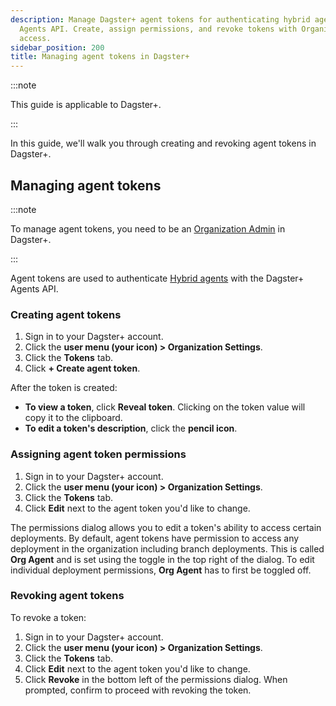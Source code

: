```yaml
---
description: Manage Dagster+ agent tokens for authenticating hybrid agents via the
  Agents API. Create, assign permissions, and revoke tokens with Organization Admin
  access.
sidebar_position: 200
title: Managing agent tokens in Dagster+
---
```


:::note

This guide is applicable to Dagster+.

:::

In this guide, we'll walk you through creating and revoking agent tokens in Dagster+.

## Managing agent tokens

:::note

To manage agent tokens, you need to be an [Organization Admin](/dagster-plus/features/authentication-and-access-control/rbac/user-roles-permissions#user-permissions-reference) in Dagster+.

:::

Agent tokens are used to authenticate [Hybrid agents](/dagster-plus/deployment/deployment-types/hybrid/) with the Dagster+ Agents API.

### Creating agent tokens

1. Sign in to your Dagster+ account.
2. Click the **user menu (your icon) > Organization Settings**.
3. Click the **Tokens** tab.
4. Click **+ Create agent token**.

After the token is created:

- **To view a token**, click **Reveal token**. Clicking on the token value will copy it to the clipboard.
- **To edit a token's description**, click the **pencil icon**.

### Assigning agent token permissions

1. Sign in to your Dagster+ account.
2. Click the **user menu (your icon) > Organization Settings**.
3. Click the **Tokens** tab.
4. Click **Edit** next to the agent token you'd like to change.

The permissions dialog allows you to edit a token's ability to access certain deployments. By default, agent tokens have permission to access any deployment in the organization including branch deployments. This is called **Org Agent** and is set using the toggle in the top right of the dialog. To edit individual deployment permissions, **Org Agent** has to first be toggled off.

### Revoking agent tokens

To revoke a token:

1. Sign in to your Dagster+ account.
2. Click the **user menu (your icon) > Organization Settings**.
3. Click the **Tokens** tab.
4. Click **Edit** next to the agent token you'd like to change.
5. Click **Revoke** in the bottom left of the permissions dialog. When prompted, confirm to proceed with revoking the token.
